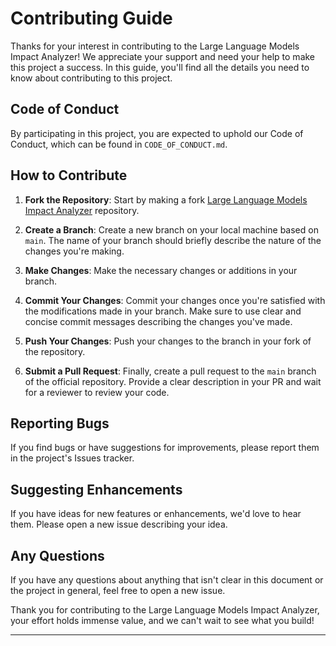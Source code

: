 # Contributing Guide

Thanks for your interest in contributing to the Large Language Models Impact Analyzer! We appreciate your support and need your help to make this project a success. In this guide, you'll find all the details you need to know about contributing to this project.

## Code of Conduct

By participating in this project, you are expected to uphold our Code of Conduct, which can be found in `CODE_OF_CONDUCT.md`.

## How to Contribute

1. **Fork the Repository**: Start by making a fork [Large Language Models Impact Analyzer](https://github.com/dg-hub/bertopic-for-llm-insights/) repository. 

2. **Create a Branch**: Create a new branch on your local machine based on `main`. The name of your branch should briefly describe the nature of the changes you're making.

3. **Make Changes**: Make the necessary changes or additions in your branch.

4. **Commit Your Changes**: Commit your changes once you're satisfied with the modifications made in your branch. Make sure to use clear and concise commit messages describing the changes you've made.

5. **Push Your Changes**: Push your changes to the branch in your fork of the repository.

6. **Submit a Pull Request**: Finally, create a pull request to the `main` branch of the official repository. Provide a clear description in your PR and wait for a reviewer to review your code.

## Reporting Bugs

If you find bugs or have suggestions for improvements, please report them in the project's Issues tracker.

## Suggesting Enhancements

If you have ideas for new features or enhancements, we'd love to hear them. Please open a new issue describing your idea.

## Any Questions

If you have any questions about anything that isn't clear in this document or the project in general, feel free to open a new issue.

Thank you for contributing to the Large Language Models Impact Analyzer, your effort holds immense value, and we can't wait to see what you build!

---
